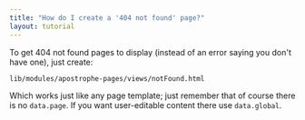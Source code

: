 ```yaml
---
title: "How do I create a '404 not found' page?"
layout: tutorial
---
```


To get 404 not found pages to display (instead of an
error saying you don't have one), just create:

```
lib/modules/apostrophe-pages/views/notFound.html
```

Which works just like any page template; just remember that of course
there is no `data.page`. If you want user-editable content there use
`data.global`.

